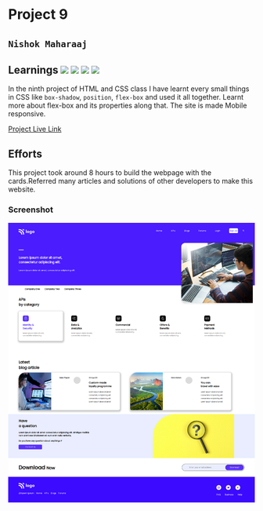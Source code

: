 # Project 9

## `Nishok Maharaaj`

## Learnings ![](https://img.shields.io/badge/Language-HTML-orange) ![](https://img.shields.io/badge/Language-CSS-green) ![](https://img.shields.io/badge/CSS-Position-yellow) ![](https://img.shields.io/badge/CSS-Flexbox-blue)

In the ninth project of HTML and CSS class I have learnt every small things in CSS like `box-shadow`, `position`, `flex-box` and used it all together. Learnt more about flex-box and its properties along that. The site is made Mobile responsive.

[Project Live Link](https://nishok-html-css-proj9.netlify.app/)

## Efforts

This project took around 8 hours to build the webpage with the cards.Referred many articles and solutions of other developers to make this website.

### Screenshot

![Project 9](./output9.png)
